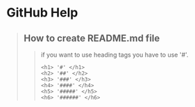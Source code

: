 # GitHub Help
> ## How to create README.md file
> > if you want to use heading tags you have to use '#'.
> > ```
> > <h1> '#' </h1>
> > <h2> '##' </h2>
> > <h3> '###' </h3>
> > <h4> '####' </h4>
> > <h5> '#####' </h5>
> > <h6> '######' </h6>
> > ```
